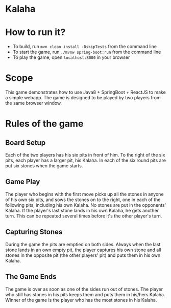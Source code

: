 # Kalaha

# How to run it?
* To build, run <code>mvn clean install -DskipTests</code> from the command line
* To start the game, run <code>./mvnw spring-boot:run</code> from the command line
* To play the game, open <code>localhost:8000</code> in your browser

# Scope
This game demonstrates how to use Java8 + SpringBoot + ReactJS to make a simple webapp. 
The game is designed to be played by two players from the same browser window.

# Rules of the game

## Board Setup
Each of the two players has his six pits in front of him. To the right of the six pits,
each player has a larger pit, his Kalaha. In each of the six round pits are put six
stones when the game starts.


## Game Play
The player who begins with the first move picks up all the stones in anyone of his
own six pits, and sows the stones on to the right, one in each of the following
pits, including his own Kalaha. No stones are put in the opponents&#39; Kalaha. If the
player&#39;s last stone lands in his own Kalaha, he gets another turn. This can be
repeated several times before it&#39;s the other player&#39;s turn.

## Capturing Stones
During the game the pits are emptied on both sides. Always when the last stone
lands in an own empty pit, the player captures his own stone and all stones in the
opposite pit (the other players&#39; pit) and puts them in his own Kalaha.

## The Game Ends
The game is over as soon as one of the sides run out of stones. The player who
still has stones in his pits keeps them and puts them in his/hers Kalaha. Winner
of the game is the player who has the most stones in his Kalaha.

